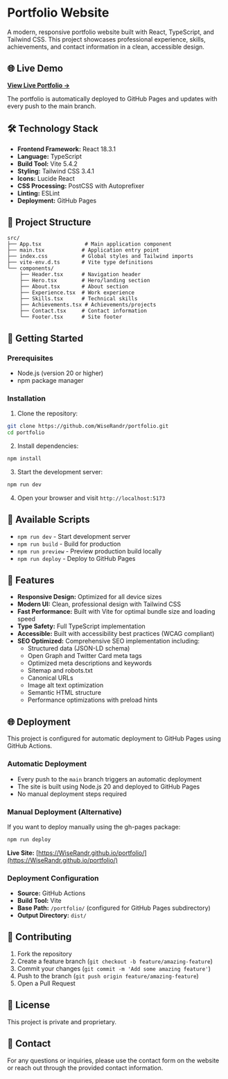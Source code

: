 # Portfolio Website

A modern, responsive portfolio website built with React, TypeScript, and Tailwind CSS. This project showcases professional experience, skills, achievements, and contact information in a clean, accessible design.

## 🌐 Live Demo

**[View Live Portfolio →](https://WiseRandr.github.io/portfolio/)**

The portfolio is automatically deployed to GitHub Pages and updates with every push to the main branch.

## 🛠️ Technology Stack

- **Frontend Framework:** React 18.3.1
- **Language:** TypeScript
- **Build Tool:** Vite 5.4.2
- **Styling:** Tailwind CSS 3.4.1
- **Icons:** Lucide React
- **CSS Processing:** PostCSS with Autoprefixer
- **Linting:** ESLint
- **Deployment:** GitHub Pages

## 📁 Project Structure

```
src/
├── App.tsx              # Main application component
├── main.tsx            # Application entry point
├── index.css           # Global styles and Tailwind imports
├── vite-env.d.ts       # Vite type definitions
└── components/
    ├── Header.tsx      # Navigation header
    ├── Hero.tsx        # Hero/landing section
    ├── About.tsx       # About section
    ├── Experience.tsx  # Work experience
    ├── Skills.tsx      # Technical skills
    ├── Achievements.tsx # Achievements/projects
    ├── Contact.tsx     # Contact information
    └── Footer.tsx      # Site footer
```

## 🚀 Getting Started

### Prerequisites

- Node.js (version 20 or higher)
- npm package manager

### Installation

1. Clone the repository:

```bash
git clone https://github.com/WiseRandr/portfolio.git
cd portfolio
```

2. Install dependencies:

```bash
npm install
```

3. Start the development server:

```bash
npm run dev
```

4. Open your browser and visit `http://localhost:5173`

## 📜 Available Scripts

- `npm run dev` - Start development server
- `npm run build` - Build for production
- `npm run preview` - Preview production build locally
- `npm run deploy` - Deploy to GitHub Pages

## 🎨 Features

- **Responsive Design:** Optimized for all device sizes
- **Modern UI:** Clean, professional design with Tailwind CSS
- **Fast Performance:** Built with Vite for optimal bundle size and loading speed
- **Type Safety:** Full TypeScript implementation
- **Accessible:** Built with accessibility best practices (WCAG compliant)
- **SEO Optimized:** Comprehensive SEO implementation including:
  - Structured data (JSON-LD schema)
  - Open Graph and Twitter Card meta tags
  - Optimized meta descriptions and keywords
  - Sitemap and robots.txt
  - Canonical URLs
  - Image alt text optimization
  - Semantic HTML structure
  - Performance optimizations with preload hints

## 🌐 Deployment

This project is configured for automatic deployment to GitHub Pages using GitHub Actions.

### Automatic Deployment

- Every push to the `main` branch triggers an automatic deployment
- The site is built using Node.js 20 and deployed to GitHub Pages
- No manual deployment steps required

### Manual Deployment (Alternative)

If you want to deploy manually using the gh-pages package:

```bash
npm run deploy
```

**Live Site:** [https://WiseRandr.github.io/portfolio/](https://WiseRandr.github.io/portfolio/)

### Deployment Configuration

- **Source:** GitHub Actions
- **Build Tool:** Vite
- **Base Path:** `/portfolio/` (configured for GitHub Pages subdirectory)
- **Output Directory:** `dist/`

## 🤝 Contributing

1. Fork the repository
2. Create a feature branch (`git checkout -b feature/amazing-feature`)
3. Commit your changes (`git commit -m 'Add some amazing feature'`)
4. Push to the branch (`git push origin feature/amazing-feature`)
5. Open a Pull Request

## 📄 License

This project is private and proprietary.

## 📧 Contact

For any questions or inquiries, please use the contact form on the website or reach out through the provided contact information.
